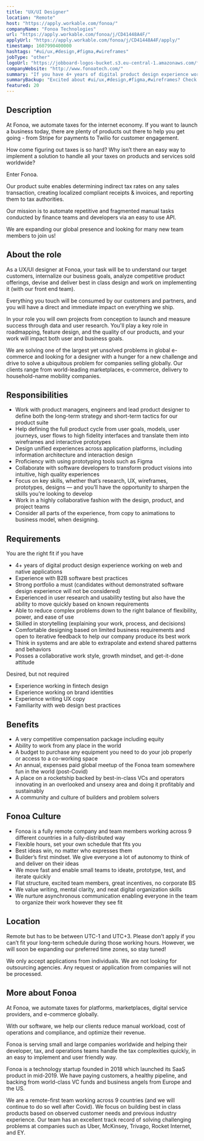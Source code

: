 ```yaml
---
title: "UX/UI Designer"
location: "Remote"
host: "https://apply.workable.com/fonoa/"
companyName: "Fonoa Technologies"
url: "https://apply.workable.com/fonoa/j/CD41448A4F/"
applyUrl: "https://apply.workable.com/fonoa/j/CD41448A4F/apply/"
timestamp: 1607990400000
hashtags: "#ui/ux,#design,#figma,#wireframes"
jobType: "other"
logoUrl: "https://jobboard-logos-bucket.s3.eu-central-1.amazonaws.com/fonoa-technologies"
companyWebsite: "http://www.fonoatech.com/"
summary: "If you have 4+ years of digital product design experience working on web and native applications, Fonoa Technologies has a job opening for an UX/UI Designer."
summaryBackup: "Excited about #ui/ux,#design,#figma,#wireframes? Check out this job post!"
featured: 20
---
```


## Description

At Fonoa, we automate taxes for the internet economy. If you want to launch a business today, there are plenty of products out there to help you get going - from Stripe for payments to Twilio for customer engagement.

How come figuring out taxes is so hard? Why isn’t there an easy way to implement a solution to handle all your taxes on products and services sold worldwide?

Enter Fonoa.

Our product suite enables determining indirect tax rates on any sales transaction, creating localized compliant receipts & invoices, and reporting them to tax authorities.

Our mission is to automate repetitive and fragmented manual tasks conducted by finance teams and developers via an easy to use API.

We are expanding our global presence and looking for many new team members to join us!

## About the role

As a UX/UI designer at Fonoa, your task will be to understand our target customers, internalize our business goals, analyze competitive product offerings, devise and deliver best in class design and work on implementing it (with our front end team).

Everything you touch will be consumed by our customers and partners, and you will have a direct and immediate impact on everything we ship.

In your role you will own projects from conception to launch and measure success through data and user research. You'll play a key role in roadmapping, feature design, and the quality of our products, and your work will impact both user and business goals.

We are solving one of the largest yet unsolved problems in global e-commerce and looking for a designer with a hunger for a new challenge and drive to solve a ubiquitous problem for companies selling globally. Our clients range from world-leading marketplaces, e-commerce, delivery to household-name mobility companies.

## Responsibilities

*   Work with product managers, engineers and lead product designer to define both the long-term strategy and short-term tactics for our product suite
*   Help defining the full product cycle from user goals, models, user journeys, user flows to high fidelity interfaces and translate them into wireframes and interactive prototypes
*   Design unified experiences across application platforms, including information architecture and interaction design
*   Proficiency with using prototyping tools such as Figma
*   Collaborate with software developers to transform product visions into intuitive, high quality experiences
*   Focus on key skills, whether that’s research, UX, wireframes, prototypes, designs — and you’ll have the opportunity to sharpen the skills you’re looking to develop
*   Work in a highly collaborative fashion with the design, product, and project teams
*   Consider all parts of the experience, from copy to animations to business model, when designing.

## Requirements

You are the right fit if you have

*   4+ years of digital product design experience working on web and native applications
*   Experience with B2B software best practices
*   Strong portfolio a must (candidates without demonstrated software design experience will not be considered)
*   Experienced in user research and usability testing but also have the ability to move quickly based on known requirements
*   Able to reduce complex problems down to the right balance of flexibility, power, and ease of use
*   Skilled in storytelling (explaining your work, process, and decisions)
*   Comfortable designing based on limited business requirements and open to iterative feedback to help our company produce its best work
*   Think in systems and are able to extrapolate and extend shared patterns and behaviors
*   Posses a collaborative work style, growth mindset, and get-it-done attitude

Desired, but not required

*   Experience working in fintech design
*   Experience working on brand identities
*   Experience writing UX copy
*   Familiarity with web design best practices

## Benefits

*   A very competitive compensation package including equity
*   Ability to work from any place in the world
*   A budget to purchase any equipment you need to do your job properly or access to a co-working space
*   An annual, expenses paid global meetup of the Fonoa team somewhere fun in the world (post-Covid)
*   A place on a rocketship backed by best-in-class VCs and operators innovating in an overlooked and unsexy area and doing it profitably and sustainably
*   A community and culture of builders and problem solvers

## Fonoa Culture

*   Fonoa is a fully remote company and team members working across 9 different countries in a fully-distributed way
*   Flexible hours, set your own schedule that fits you
*   Best ideas win, no matter who expresses them
*   Builder’s first mindset. We give everyone a lot of autonomy to think of and deliver on their ideas
*   We move fast and enable small teams to ideate, prototype, test, and iterate quickly
*   Flat structure, excited team members, great incentives, no corporate BS
*   We value writing, mental clarity, and neat digital organization skills
*   We nurture asynchronous communication enabling everyone in the team to organize their work however they see fit

## Location

Remote but has to be between UTC-1 and UTC+3. Please don’t apply if you can’t fit your long-term schedule during those working hours. However, we will soon be expanding our preferred time zones, so stay tuned!

We only accept applications from individuals. We are not looking for outsourcing agencies. Any request or application from companies will not be processed.

## More about Fonoa

At Fonoa, we automate taxes for platforms, marketplaces, digital service providers, and e-commerce globally.

With our software, we help our clients reduce manual workload, cost of operations and compliance, and optimize their revenue.

Fonoa is serving small and large companies worldwide and helping their developer, tax, and operations teams handle the tax complexities quickly, in an easy to implement and user friendly way.

Fonoa is a technology startup founded in 2018 which launched its SaaS product in mid-2019. We have paying customers, a healthy pipeline, and backing from world-class VC funds and business angels from Europe and the US.

We are a remote-first team working across 9 countries (and we will continue to do so well after Covid). We focus on building best in class products based on observed customer needs and previous industry experience. Our team has an excellent track record of solving challenging problems at companies such as Uber, McKinsey, Trivago, Rocket Internet, and EY.
